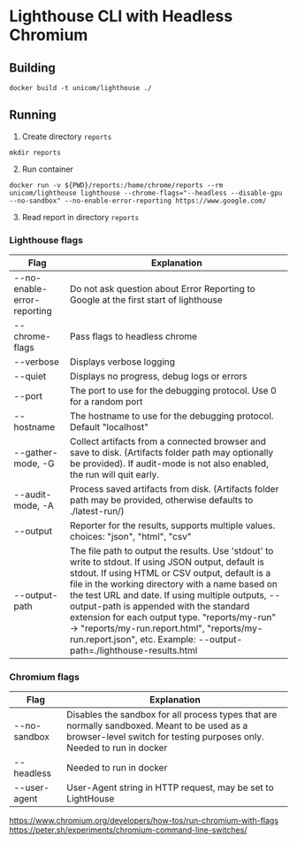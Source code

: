 # Lighthouse CLI with Headless Chromium

## Building
```
docker build -t unicom/lighthouse ./
```

## Running

1. Create directory `reports`
```
mkdir reports
```

2. Run container
```
docker run -v ${PWD}/reports:/home/chrome/reports --rm unicom/lighthouse lighthouse --chrome-flags="--headless --disable-gpu --no-sandbox" --no-enable-error-reporting https://www.google.com/
```

3. Read report in directory `reports`


### Lighthouse flags

| Flag | Explanation | 
|---|---|
| --no-enable-error-reporting | Do not ask question about Error Reporting to Google at the first start of lighthouse |
| --chrome-flags | Pass flags to headless chrome |
| --verbose | Displays verbose logging |
| --quiet | Displays no progress, debug logs or errors |
| --port                         | The port to use for the debugging protocol. Use 0 for a random port|
| --hostname                     | The hostname to use for the debugging protocol. Default "localhost"|
| --gather-mode, -G              | Collect artifacts from a connected browser and save to disk. (Artifacts folder path may optionally be provided). If audit-mode is not also enabled, the run will quit early.|
| --audit-mode, -A               | Process saved artifacts from disk. (Artifacts folder path may be provided, otherwise defaults to ./latest-run/)|
|--output      | Reporter for the results, supports multiple values. choices: "json", "html", "csv"|
|--output-path | The file path to output the results. Use 'stdout' to write to stdout. If using JSON output, default is stdout. If using HTML or CSV output, default is a file in the working directory with a name based on the test URL and date. If using multiple outputs, --output-path is appended with the standard extension for each output type. "reports/my-run" -> "reports/my-run.report.html", "reports/my-run.report.json", etc. Example: --output-path=./lighthouse-results.html|


### Chromium flags

| Flag | Explanation | 
|---|---|
| --no-sandbox | Disables the sandbox for all process types that are normally sandboxed. Meant to be used as a browser-level switch for testing purposes only. Needed to run in docker |
| --headless | Needed to run in docker |
| --user-agent | User-Agent string in HTTP request, may be set to LightHouse |

https://www.chromium.org/developers/how-tos/run-chromium-with-flags
https://peter.sh/experiments/chromium-command-line-switches/
